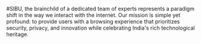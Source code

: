 #SIBU, 
the brainchild of a dedicated team of experts represents a paradigm shift in the way we interact with the internet. Our mission is simple yet profound: to provide users with a browsing experience that prioritizes security, privacy, and innovation while celebrating India's rich technological heritage.
